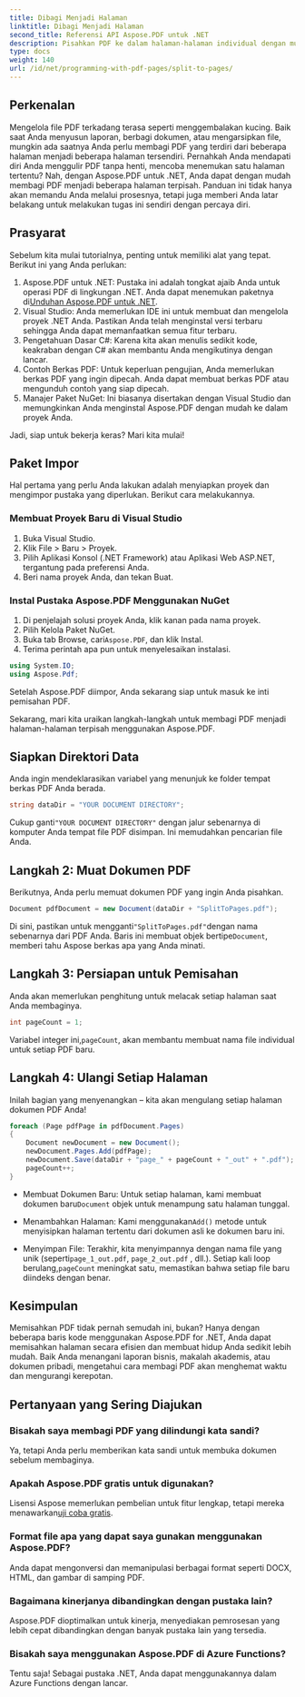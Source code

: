 ```yaml
---
title: Dibagi Menjadi Halaman
linktitle: Dibagi Menjadi Halaman
second_title: Referensi API Aspose.PDF untuk .NET
description: Pisahkan PDF ke dalam halaman-halaman individual dengan mudah menggunakan Aspose.PDF for .NET dengan tutorial lengkap ini. Panduan langkah demi langkah disertakan.
type: docs
weight: 140
url: /id/net/programming-with-pdf-pages/split-to-pages/
---
```

## Perkenalan

Mengelola file PDF terkadang terasa seperti menggembalakan kucing. Baik saat Anda menyusun laporan, berbagi dokumen, atau mengarsipkan file, mungkin ada saatnya Anda perlu membagi PDF yang terdiri dari beberapa halaman menjadi beberapa halaman tersendiri. Pernahkah Anda mendapati diri Anda menggulir PDF tanpa henti, mencoba menemukan satu halaman tertentu? Nah, dengan Aspose.PDF untuk .NET, Anda dapat dengan mudah membagi PDF menjadi beberapa halaman terpisah. Panduan ini tidak hanya akan memandu Anda melalui prosesnya, tetapi juga memberi Anda latar belakang untuk melakukan tugas ini sendiri dengan percaya diri.

## Prasyarat

Sebelum kita mulai tutorialnya, penting untuk memiliki alat yang tepat. Berikut ini yang Anda perlukan:

1. Aspose.PDF untuk .NET: Pustaka ini adalah tongkat ajaib Anda untuk operasi PDF di lingkungan .NET. Anda dapat menemukan paketnya di[Unduhan Aspose.PDF untuk .NET](https://releases.aspose.com/pdf/net/).
2. Visual Studio: Anda memerlukan IDE ini untuk membuat dan mengelola proyek .NET Anda. Pastikan Anda telah menginstal versi terbaru sehingga Anda dapat memanfaatkan semua fitur terbaru.
3. Pengetahuan Dasar C#: Karena kita akan menulis sedikit kode, keakraban dengan C# akan membantu Anda mengikutinya dengan lancar.
4. Contoh Berkas PDF: Untuk keperluan pengujian, Anda memerlukan berkas PDF yang ingin dipecah. Anda dapat membuat berkas PDF atau mengunduh contoh yang siap dipecah.
5. Manajer Paket NuGet: Ini biasanya disertakan dengan Visual Studio dan memungkinkan Anda menginstal Aspose.PDF dengan mudah ke dalam proyek Anda.

Jadi, siap untuk bekerja keras? Mari kita mulai!

## Paket Impor

Hal pertama yang perlu Anda lakukan adalah menyiapkan proyek dan mengimpor pustaka yang diperlukan. Berikut cara melakukannya.

### Membuat Proyek Baru di Visual Studio

1. Buka Visual Studio.
2. Klik File > Baru > Proyek.
3. Pilih Aplikasi Konsol (.NET Framework) atau Aplikasi Web ASP.NET, tergantung pada preferensi Anda.
4. Beri nama proyek Anda, dan tekan Buat.

### Instal Pustaka Aspose.PDF Menggunakan NuGet

1. Di penjelajah solusi proyek Anda, klik kanan pada nama proyek.
2. Pilih Kelola Paket NuGet.
3.  Buka tab Browse, cari`Aspose.PDF`, dan klik Instal.
4. Terima perintah apa pun untuk menyelesaikan instalasi.

```csharp
using System.IO;
using Aspose.Pdf;
```

Setelah Aspose.PDF diimpor, Anda sekarang siap untuk masuk ke inti pemisahan PDF.

Sekarang, mari kita uraikan langkah-langkah untuk membagi PDF menjadi halaman-halaman terpisah menggunakan Aspose.PDF.

## Siapkan Direktori Data

Anda ingin mendeklarasikan variabel yang menunjuk ke folder tempat berkas PDF Anda berada.

```csharp
string dataDir = "YOUR DOCUMENT DIRECTORY";
```

 Cukup ganti`"YOUR DOCUMENT DIRECTORY"` dengan jalur sebenarnya di komputer Anda tempat file PDF disimpan. Ini memudahkan pencarian file Anda.

## Langkah 2: Muat Dokumen PDF

Berikutnya, Anda perlu memuat dokumen PDF yang ingin Anda pisahkan.

```csharp
Document pdfDocument = new Document(dataDir + "SplitToPages.pdf");
```

 Di sini, pastikan untuk mengganti`"SplitToPages.pdf"`dengan nama sebenarnya dari PDF Anda. Baris ini membuat objek bertipe`Document`, memberi tahu Aspose berkas apa yang Anda minati.

## Langkah 3: Persiapan untuk Pemisahan

Anda akan memerlukan penghitung untuk melacak setiap halaman saat Anda membaginya. 

```csharp
int pageCount = 1;
```

 Variabel integer ini,`pageCount`, akan membantu membuat nama file individual untuk setiap PDF baru.

## Langkah 4: Ulangi Setiap Halaman

Inilah bagian yang menyenangkan – kita akan mengulang setiap halaman dokumen PDF Anda!

```csharp
foreach (Page pdfPage in pdfDocument.Pages)
{
    Document newDocument = new Document();
    newDocument.Pages.Add(pdfPage);
    newDocument.Save(dataDir + "page_" + pageCount + "_out" + ".pdf");
    pageCount++;
}
```

-  Membuat Dokumen Baru: Untuk setiap halaman, kami membuat dokumen baru`Document` objek untuk menampung satu halaman tunggal.
  
-  Menambahkan Halaman: Kami menggunakan`Add()` metode untuk menyisipkan halaman tertentu dari dokumen asli ke dokumen baru ini.

-  Menyimpan File: Terakhir, kita menyimpannya dengan nama file yang unik (seperti`page_1_out.pdf`, `page_2_out.pdf` , dll.). Setiap kali loop berulang,`pageCount` meningkat satu, memastikan bahwa setiap file baru diindeks dengan benar. 

## Kesimpulan

Memisahkan PDF tidak pernah semudah ini, bukan? Hanya dengan beberapa baris kode menggunakan Aspose.PDF for .NET, Anda dapat memisahkan halaman secara efisien dan membuat hidup Anda sedikit lebih mudah. Baik Anda menangani laporan bisnis, makalah akademis, atau dokumen pribadi, mengetahui cara membagi PDF akan menghemat waktu dan mengurangi kerepotan.

## Pertanyaan yang Sering Diajukan

### Bisakah saya membagi PDF yang dilindungi kata sandi?
Ya, tetapi Anda perlu memberikan kata sandi untuk membuka dokumen sebelum membaginya.

### Apakah Aspose.PDF gratis untuk digunakan?
 Lisensi Aspose memerlukan pembelian untuk fitur lengkap, tetapi mereka menawarkan[uji coba gratis](https://releases.aspose.com/).

### Format file apa yang dapat saya gunakan menggunakan Aspose.PDF?
Anda dapat mengonversi dan memanipulasi berbagai format seperti DOCX, HTML, dan gambar di samping PDF.

### Bagaimana kinerjanya dibandingkan dengan pustaka lain?
Aspose.PDF dioptimalkan untuk kinerja, menyediakan pemrosesan yang lebih cepat dibandingkan dengan banyak pustaka lain yang tersedia.

### Bisakah saya menggunakan Aspose.PDF di Azure Functions?
Tentu saja! Sebagai pustaka .NET, Anda dapat menggunakannya dalam Azure Functions dengan lancar.
